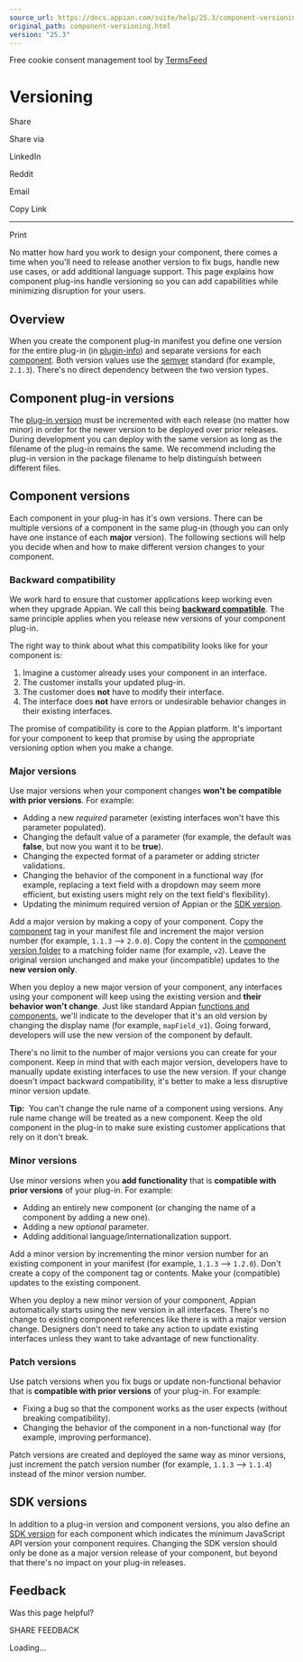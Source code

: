 ```yaml
---
source_url: https://docs.appian.com/suite/help/25.3/component-versioning.html
original_path: component-versioning.html
version: "25.3"
---
```


Free cookie consent management tool by [TermsFeed](https://www.termsfeed.com/)

# Versioning

Share

Share via

LinkedIn

Reddit

Email

Copy Link

* * *

Print

No matter how hard you work to design your component, there comes a time when you'll need to release another version to fix bugs, handle new use cases, or add additional language support. This page explains how component plug-ins handle versioning so you can add capabilities while minimizing disruption for your users.

## Overview

When you create the component plug-in manifest you define one version for the entire plug-in (in [plugin-info](reference-manifest.html#plugin-info)) and separate versions for each [component](reference-manifest.html#component). Both version values use the [semver](https://semver.org/) standard (for example, `2.1.3`). There's no direct dependency between the two version types.

## Component plug-in versions

The [plug-in version](reference-manifest.html#plugin-info) must be incremented with each release (no matter how minor) in order for the newer version to be deployed over prior releases. During development you can deploy with the same version as long as the filename of the plug-in remains the same. We recommend including the plug-in version in the package filename to help distinguish between different files.

## Component versions

Each component in your plug-in has it's own versions. There can be multiple versions of a component in the same plug-in (though you can only have one instance of each **major** version). The following sections will help you decide when and how to make different version changes to your component.

### Backward compatibility

We work hard to ensure that customer applications keep working even when they upgrade Appian. We call this being [**backward compatible**](backward-compatibility.html). The same principle applies when you release new versions of your component plug-in.

The right way to think about what this compatibility looks like for your component is:

1.  Imagine a customer already uses your component in an interface.
2.  The customer installs your updated plug-in.
3.  The customer does **not** have to modify their interface.
4.  The interface does **not** have errors or undesirable behavior changes in their existing interfaces.

The promise of compatibility is core to the Appian platform. It's important for your component to keep that promise by using the appropriate versioning option when you make a change.

### Major versions

Use major versions when your component changes **won't be compatible with prior versions**. For example:

-   Adding a new _required_ parameter (existing interfaces won't have this parameter populated).
-   Changing the default value of a parameter (for example, the default was **false**, but now you want it to be **true**).
-   Changing the expected format of a parameter or adding stricter validations.
-   Changing the behavior of the component in a functional way (for example, replacing a text field with a dropdown may seem more efficient, but existing users might rely on the text field's flexibility).
-   Updating the minimum required version of Appian or the [SDK version](reference-manifest.html#component).

Add a major version by making a copy of your component. Copy the [component](reference-manifest.html#component) tag in your manifest file and increment the major version number (for example, `1.1.3` –> `2.0.0`). Copy the content in the [component version folder](reference-structure.html#package-structure) to a matching folder name (for example, `v2`). Leave the original version unchanged and make your (incompatible) updates to the **new version only**.

When you deploy a new major version of your component, any interfaces using your component will keep using the existing version and **their behavior won't change**. Just like standard Appian [functions and components](function_versions.html), we'll indicate to the developer that it's an old version by changing the display name (for example, `mapField_v1`). Going forward, developers will use the new version of the component by default.

There's no limit to the number of major versions you can create for your component. Keep in mind that with each major version, developers have to manually update existing interfaces to use the new version. If your change doesn't impact backward compatibility, it's better to make a less disruptive minor version update.

**Tip:**  You can't change the rule name of a component using versions. Any rule name change will be treated as a new component. Keep the old component in the plug-in to make sure existing customer applications that rely on it don't break.

### Minor versions

Use minor versions when you **add functionality** that is **compatible with prior versions** of your plug-in. For example:

-   Adding an entirely new component (or changing the name of a component by adding a new one).
-   Adding a new _optional_ parameter.
-   Adding additional language/internationalization support.

Add a minor version by incrementing the minor version number for an existing component in your manifest (for example, `1.1.3` –> `1.2.0`). Don't create a copy of the component tag or contents. Make your (compatible) updates to the existing component.

When you deploy a new minor version of your component, Appian automatically starts using the new version in all interfaces. There's no change to existing component references like there is with a major version change. Designers don't need to take any action to update existing interfaces unless they want to take advantage of new functionality.

### Patch versions

Use patch versions when you fix bugs or update non-functional behavior that is **compatible with prior versions** of your plug-in. For example:

-   Fixing a bug so that the component works as the user expects (without breaking compatibility).
-   Changing the behavior of the component in a non-functional way (for example, improving performance).

Patch versions are created and deployed the same way as minor versions, just increment the patch version number (for example, `1.1.3` –> `1.1.4`) instead of the minor version number.

## SDK versions

In addition to a plug-in version and component versions, you also define an [SDK version](reference-manifest.html#component) for each component which indicates the minimum JavaScript API version your component requires. Changing the SDK version should only be done as a major version release of your component, but beyond that there's no impact on your plug-in releases.

## Feedback

Was this page helpful?

SHARE FEEDBACK

Loading...